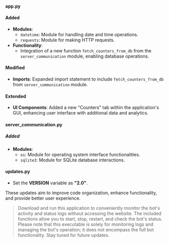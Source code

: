 #### **app.py**

#### Added
- **Modules**:
  - `datetime`: Module for handling date and time operations.
  - `requests`: Module for making HTTP requests.
- **Functionality**:
  - Integration of a new function `fetch_counters_from_db` from the `server_communication` module, enabling database operations.

#### Modified
- **Imports**: Expanded import statement to include `fetch_counters_from_db` from `server_communication` module.

#### Extended
- **UI Components**: Added a new "Counters" tab within the application's GUI, enhancing user interface with additional data and analytics.

#### **server_communication.py**

##### Added
- **Modules**:
  - `os`: Module for operating system interface functionalities.
  - `sqlite3`: Module for SQLite database interactions.

#### **updates.py**

- Set the **VERSION** variable as **"2.0"**.

These updates aim to improve code organization, enhance functionality, and provide better user experience. 

> Download and run this application to conveniently monitor the bot's activity and status logs without accessing the website. The included functions allow you to start, stop, restart, and check the bot's status. Please note that this executable is solely for monitoring logs and managing the bot's operation; it does not encompass the full bot functionality. Stay tuned for future updates.
